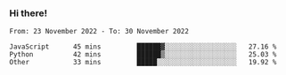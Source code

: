 ### Hi there!

<!--START_SECTION:waka-->

```text
From: 23 November 2022 - To: 30 November 2022

JavaScript      45 mins         ██████▓░░░░░░░░░░░░░░░░░░   27.16 %
Python          42 mins         ██████▒░░░░░░░░░░░░░░░░░░   25.03 %
Other           33 mins         █████░░░░░░░░░░░░░░░░░░░░   19.92 %
```

<!--END_SECTION:waka-->

